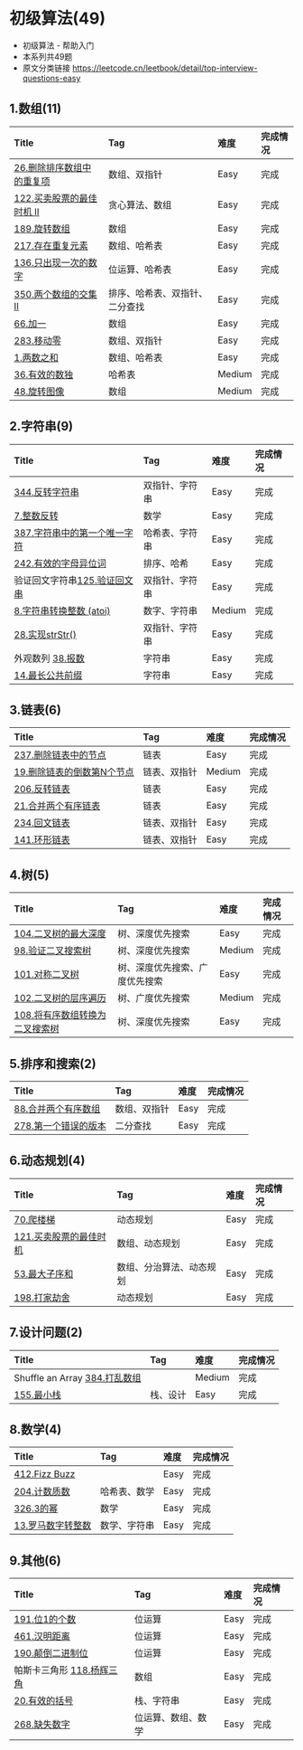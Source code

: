 # 初级算法(49)

- 初级算法 - 帮助入门
- 本系列共49题
- 原文分类链接 https://leetcode.cn/leetbook/detail/top-interview-questions-easy

## 1.数组(11)

| Title                                                                               | Tag             | 难度     | 完成情况 |
|:------------------------------------------------------------------------------------|:----------------|:-------|:-----|
| [26.删除排序数组中的重复项](https://leetcode.cn/problems/remove-duplicates-from-sorted-array)  | 数组、双指针          | Easy   | 完成   |
| [122.买卖股票的最佳时机 II](https://leetcode.cn/problems/best-time-to-buy-and-sell-stock-ii) | 贪心算法、数组         | Easy   | 完成   |
| [189.旋转数组](https://leetcode.cn/problems/rotate-array)                               | 数组              | Easy   | 完成   |
| [217.存在重复元素](https://leetcode.cn/problems/contains-duplicate/)                      | 数组、哈希表          | Easy   | 完成   |
| [136.只出现一次的数字](https://leetcode.cn/problems/single-number)                          | 位运算、哈希表         | Easy   | 完成   |
| [350.两个数组的交集 II](https://leetcode.cn/problems/intersection-of-two-arrays-ii/)       | 排序、哈希表、双指针、二分查找 | Easy   | 完成   |
| [66.加一](https://leetcode.cn/problems/plus-one)                                      | 数组              | Easy   | 完成   |
| [283.移动零](https://leetcode.cn/problems/move-zeroes/)                                | 数组、双指针          | Easy   | 完成   |
| [1.两数之和](https://leetcode.cn/problems/two-sum/)                                     | 数组、哈希表          | Easy   | 完成   |
| [36.有效的数独](https://leetcode.cn/problems/valid-sudoku/)                              | 哈希表             | Medium | 完成   |
| [48.旋转图像](https://leetcode.cn/problems/rotate-image/)                               | 数组              | Medium | 完成   |

## 2.字符串(9)

| Title                                                                                | Tag     | 难度     | 完成情况 |
|:-------------------------------------------------------------------------------------|:--------|:-------|:-----|
| [344.反转字符串](https://leetcode.cn/problems/reverse-string/)                            | 双指针、字符串 | Easy   | 完成   |
| [7.整数反转](https://leetcode.cn/problems/reverse-integer)                               | 数学      | Easy   | 完成   |
| [387.字符串中的第一个唯一字符](https://leetcode.cn/problems/first-unique-character-in-a-string/) | 哈希表、字符串 | Easy   | 完成   |
| [242.有效的字母异位词](https://leetcode.cn/problems/valid-anagram/)                          | 排序、哈希   | Easy   | 完成   |
| 验证回文字符串[125.验证回文串](https://leetcode.cn/problems/valid-palindrome)                    | 双指针、字符串 | Easy   | 完成   |
| [8.字符串转换整数 (atoi)](https://leetcode.cn/problems/string-to-integer-atoi/)             | 数字、字符串  | Medium | 完成   |
| [28.实现strStr()](https://leetcode.cn/problems/implement-strstr)                       | 双指针、字符串 | Easy   | 完成   |
| 外观数列 [38.报数](https://leetcode.cn/problems/count-and-say)                             | 字符串     | Easy   | 完成   |
| [14.最长公共前缀](https://leetcode.cn/problems/longest-common-prefix)                      | 字符串     | Easy   | 完成   |

## 3.链表(6)

| Title                                                                             | Tag    | 难度     | 完成情况 |
|:----------------------------------------------------------------------------------|:-------|:-------|:-----|
| [237.删除链表中的节点](https://leetcode.cn/problems/delete-node-in-a-linked-list/)        | 链表     | Easy   | 完成   |
| [19.删除链表的倒数第N个节点](https://leetcode.cn/problems/remove-nth-node-from-end-of-list/) | 链表、双指针 | Medium | 完成   |
| [206.反转链表](https://leetcode.cn/problems/reverse-linked-list/)                     | 链表     | Easy   | 完成   |
| [21.合并两个有序链表](https://leetcode.cn/problems/merge-two-sorted-lists)                | 链表     | Easy   | 完成   |
| [234.回文链表](https://leetcode.cn/problems/palindrome-linked-list/)                  | 链表、双指针 | Easy   | 完成   |
| [141.环形链表](https://leetcode.cn/problems/linked-list-cycle)                        | 链表、双指针 | Easy   | 完成   |

## 4.树(5)

| Title                                                                                        | Tag             | 难度     | 完成情况 |
|:---------------------------------------------------------------------------------------------|:----------------|:-------|:-----|
| [104.二叉树的最大深度](https://leetcode.cn/problems/maximum-depth-of-binary-tree)                    | 树、深度优先搜索        | Easy   | 完成   |
| [98.验证二叉搜索树](https://leetcode.cn/problems/validate-binary-search-tree/)                      | 树、深度优先搜索        | Medium | 完成   |
| [101.对称二叉树](https://leetcode.cn/problems/symmetric-tree)                                     | 树、深度优先搜索、广度优先搜索 | Easy   | 完成   |
| [102.二叉树的层序遍历](https://leetcode.cn/problems/binary-tree-level-order-traversal/)              | 树、广度优先搜索        | Medium | 完成   |
| [108.将有序数组转换为二叉搜索树](https://leetcode.cn/problems/convert-sorted-array-to-binary-search-tree) | 树、深度优先搜索        | Easy   | 完成   |

## 5.排序和搜索(2)

| Title                                                           | Tag    | 难度   | 完成情况 |
|:----------------------------------------------------------------|:-------|:-----|:-----|
| [88.合并两个有序数组](https://leetcode.cn/problems/merge-sorted-array)  | 数组、双指针 | Easy | 完成   |
| [278.第一个错误的版本](https://leetcode.cn/problems/first-bad-version/) | 二分查找   | Easy | 完成   |

## 6.动态规划(4)

| Title                                                                         | Tag          | 难度   | 完成情况 |
|:------------------------------------------------------------------------------|:-------------|:-----|:-----|
| [70.爬楼梯](https://leetcode.cn/problems/climbing-stairs)                        | 动态规划         | Easy | 完成   |
| [121.买卖股票的最佳时机](https://leetcode.cn/problems/best-time-to-buy-and-sell-stock) | 数组、动态规划      | Easy | 完成   |
| [53.最大子序和](https://leetcode.cn/problems/maximum-subarray)                     | 数组、分治算法、动态规划 | Easy | 完成   |
| [198.打家劫舍](https://leetcode.cn/problems/house-robber)                         | 动态规划         | Easy | 完成   |

## 7.设计问题(2)

| Title                                                                       | Tag  | 难度     | 完成情况 |
|:----------------------------------------------------------------------------|:-----|:-------|:-----|
| Shuffle an Array [384.打乱数组](https://leetcode.cn/problems/shuffle-an-array/) |      | Medium | 完成   |
| [155.最小栈](https://leetcode.cn/problems/min-stack)                           | 栈、设计 | Easy   | 完成   |

## 8.数学(4)

| Title                                                       | Tag    | 难度   | 完成情况 |
|:------------------------------------------------------------|:-------|:-----|:-----|
| [412.Fizz Buzz](https://leetcode.cn/problems/fizz-buzz/)    |        | Easy | 完成   |
| [204.计数质数](https://leetcode.cn/problems/count-primes/)      | 哈希表、数学 | Easy | 完成   |
| [326.3的幂](https://leetcode.cn/problems/power-of-three/)     | 数学     | Easy | 完成   |
| [13.罗马数字转整数](https://leetcode.cn/problems/roman-to-integer) | 数学、字符串 | Easy | 完成   |

## 9.其他(6)

| Title                                                            | Tag       | 难度   | 完成情况 |
|:-----------------------------------------------------------------|:----------|:-----|:-----|
| [191.位1的个数](https://leetcode.cn/problems/number-of-1-bits)       | 位运算       | Easy | 完成   |
| [461.汉明距离](https://leetcode.cn/problems/hamming-distance/)       | 位运算       | Easy | 完成   |
| [190.颠倒二进制位](https://leetcode.cn/problems/reverse-bits)          | 位运算       | Easy | 完成   |
| 帕斯卡三角形 [118.杨辉三角](https://leetcode.cn/problems/pascals-triangle) | 数组        | Easy | 完成   |
| [20.有效的括号](https://leetcode.cn/problems/valid-parentheses)       | 栈、字符串     | Easy | 完成   |
| [268.缺失数字](https://leetcode.cn/problems/missing-number/)         | 位运算、数组、数学 | Easy | 完成   |